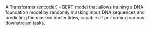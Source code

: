 A Transformer (encoder) - BERT model that allows training a DNA foundation model by randomly masking input DNA sequences and predicting the masked nucleotides, capable of performing various downstream tasks.
